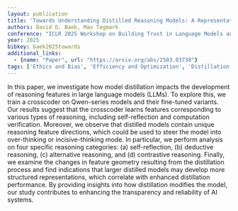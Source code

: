 ```yaml
---
layout: publication
title: 'Towards Understanding Distilled Reasoning Models: A Representational Approach'
authors: David D. Baek, Max Tegmark
conference: "ICLR 2025 Workshop on Building Trust in Language Models and Applications"
year: 2025
bibkey: baek2025towards
additional_links:
  - {name: "Paper", url: "https://arxiv.org/abs/2503.03730"}
tags: ['Ethics and Bias', 'Efficiency and Optimization', 'Distillation', 'Interpretability']
---
```

In this paper, we investigate how model distillation impacts the development
of reasoning features in large language models (LLMs). To explore this, we
train a crosscoder on Qwen-series models and their fine-tuned variants. Our
results suggest that the crosscoder learns features corresponding to various
types of reasoning, including self-reflection and computation verification.
Moreover, we observe that distilled models contain unique reasoning feature
directions, which could be used to steer the model into over-thinking or
incisive-thinking mode. In particular, we perform analysis on four specific
reasoning categories: (a) self-reflection, (b) deductive reasoning, (c)
alternative reasoning, and (d) contrastive reasoning. Finally, we examine the
changes in feature geometry resulting from the distillation process and find
indications that larger distilled models may develop more structured
representations, which correlate with enhanced distillation performance. By
providing insights into how distillation modifies the model, our study
contributes to enhancing the transparency and reliability of AI systems.
